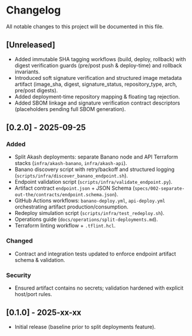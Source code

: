 # Changelog

All notable changes to this project will be documented in this file.

## [Unreleased]
- Added immutable SHA tagging workflows (build, deploy, rollback) with digest verification guards (pre/post push & deploy-time) and rollback invariants.
- Introduced soft signature verification and structured image metadata artifact (image_sha, digest, signature_status, repository_type, arch, pre/post digests).
- Added deployment-time repository mapping & floating tag rejection.
- Added SBOM linkage and signature verification contract descriptors (placeholders pending full SBOM generation).

## [0.2.0] - 2025-09-25
### Added
- Split Akash deployments: separate Banano node and API Terraform stacks (`infra/akash-banano`, `infra/akash-api`).
- Banano discovery script with retry/backoff and structured logging (`scripts/infra/discover_banano_endpoint.sh`).
- Endpoint validation script (`scripts/infra/validate_endpoint.py`).
- Artifact contract `endpoint.json` + JSON Schema (`specs/002-separate-out-the/contracts/endpoint.schema.json`).
- GitHub Actions workflows: `banano-deploy.yml`, `api-deploy.yml` orchestrating artifact production/consumption.
- Redeploy simulation script (`scripts/infra/test_redeploy.sh`).
- Operations guide (`docs/operations/split-deployments.md`).
- Terraform linting workflow + `.tflint.hcl`.

### Changed
- Contract and integration tests updated to enforce endpoint artifact schema & validation.

### Security
- Ensured artifact contains no secrets; validation hardened with explicit host/port rules.

## [0.1.0] - 2025-xx-xx
- Initial release (baseline prior to split deployments feature).
